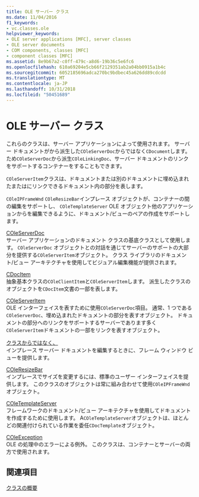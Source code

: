 ```yaml
---
title: OLE サーバー クラス
ms.date: 11/04/2016
f1_keywords:
- vc.classes.ole
helpviewer_keywords:
- OLE server applications [MFC], server classes
- OLE server documents
- COM components, classes [MFC]
- component classes [MFC]
ms.assetid: 8e9b67a2-c0ff-479c-a8d6-19b36c5e6fc6
ms.openlocfilehash: 610a69204e5cb66f2129351ab2a04bb0915a1b4c
ms.sourcegitcommit: 6052185696adca270bc9bdbec45a626dd89cdcdd
ms.translationtype: MT
ms.contentlocale: ja-JP
ms.lasthandoff: 10/31/2018
ms.locfileid: "50451689"
---
```

# <a name="ole-server-classes"></a>OLE サーバー クラス

これらのクラスは、サーバー アプリケーションによって使用されます。 サーバー ドキュメントがから派生した`COleServerDoc`からではなく`CDocument`します。 ため`COleServerDoc`から派生`COleLinkingDoc`、サーバー ドキュメントのリンクをサポートするコンテナーをすることもできます。

`COleServerItem`クラスは、ドキュメントまたは別のドキュメントに埋め込まれたまたはにリンクできるドキュメント内の部分を表します。

`COleIPFrameWnd` `COleResizeBar`インプレース オブジェクトが、コンテナーの間の編集をサポートし、 `COleTemplateServer` OLE オブジェクト他のアプリケーションからを編集できるように、ドキュメント/ビューのペアの作成をサポートします。

[COleServerDoc](../mfc/reference/coleserverdoc-class.md)<br/>
サーバー アプリケーションのドキュメント クラスの基底クラスとして使用します。 `COleServerDoc` オブジェクトとの対話を通じてサーバーのサポートの大部分を提供する`COleServerItem`オブジェクト。 クラス ライブラリのドキュメント/ビュー アーキテクチャを使用してビジュアル編集機能が提供されます。

[CDocItem](../mfc/reference/cdocitem-class.md)<br/>
抽象基本クラスの`COleClientItem`と`COleServerItem`します。 派生したクラスのオブジェクトを`CDocItem`文書の一部を表します。

[COleServerItem](../mfc/reference/coleserveritem-class.md)<br/>
OLE インターフェイスを表すために使用`COleServerDoc`項目。 通常、1 つである`COleServerDoc`、埋め込まれたドキュメントの部分を表すオブジェクト。 ドキュメントの部分へのリンクをサポートするサーバーであります多く`COleServerItem`ドキュメントの一部をリンクを表すオブジェクト。

[クラスからではなく、](../mfc/reference/coleipframewnd-class.md)<br/>
インプレース サーバー ドキュメントを編集するときに、フレーム ウィンドウ ビューを提供します。

[COleResizeBar](../mfc/reference/coleresizebar-class.md)<br/>
インプレースでサイズを変更するには、標準のユーザー インターフェイスを提供します。 このクラスのオブジェクトは常に組み合わせて使用`COleIPFrameWnd`オブジェクト。

[COleTemplateServer](../mfc/reference/coletemplateserver-class.md)<br/>
フレームワークのドキュメント/ビュー アーキテクチャを使用してドキュメントを作成するために使用します。 A`COleTemplateServer`オブジェクトは、ほとんどの関連付けられている作業を委任`CDocTemplate`オブジェクト。

[COleException](../mfc/reference/coleexception-class.md)<br/>
OLE の処理中のエラーによる例外。 このクラスは、コンテナーとサーバーの両方で使用されます。

## <a name="see-also"></a>関連項目

[クラスの概要](../mfc/class-library-overview.md)


